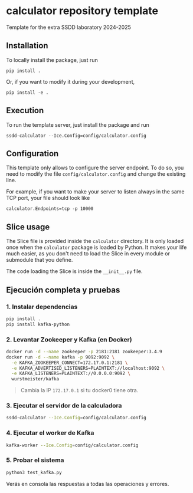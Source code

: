 # calculator repository template

Template for the extra SSDD laboratory 2024-2025

## Installation

To locally install the package, just run

```
pip install .
```

Or, if you want to modify it during your development,

```
pip install -e .
```

## Execution

To run the template server, just install the package and run

```
ssdd-calculator --Ice.Config=config/calculator.config
```

## Configuration

This template only allows to configure the server endpoint. To do so, you need to modify
the file `config/calculator.config` and change the existing line.

For example, if you want to make your server to listen always in the same TCP port, your file
should look like

```
calculator.Endpoints=tcp -p 10000
```

## Slice usage

The Slice file is provided inside the `calculator` directory. It is only loaded once when the `calculator`
package is loaded by Python. It makes your life much easier, as you don't need to load the Slice in every module
or submodule that you define.

The code loading the Slice is inside the `__init__.py` file.

## Ejecución completa y pruebas

### 1. Instalar dependencias

```sh
pip install .
pip install kafka-python
```

### 2. Levantar Zookeeper y Kafka (en Docker)

```sh
docker run -d --name zookeeper -p 2181:2181 zookeeper:3.4.9
docker run -d --name kafka -p 9092:9092 \
  -e KAFKA_ZOOKEEPER_CONNECT=172.17.0.1:2181 \
  -e KAFKA_ADVERTISED_LISTENERS=PLAINTEXT://localhost:9092 \
  -e KAFKA_LISTENERS=PLAINTEXT://0.0.0.0:9092 \
  wurstmeister/kafka
```
> Cambia la IP `172.17.0.1` si tu docker0 tiene otra.

### 3. Ejecutar el servidor de la calculadora

```sh
ssdd-calculator --Ice.Config=config/calculator.config
```

### 4. Ejecutar el worker de Kafka

```sh
kafka-worker --Ice.Config=config/calculator.config
```

### 5. Probar el sistema

```sh
python3 test_kafka.py
```

Verás en consola las respuestas a todas las operaciones y errores.

